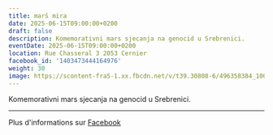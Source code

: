 ```yaml
---
title: marš mira
date: 2025-06-15T09:00:00+0200
draft: false
description: Komemorativni mars sjecanja na genocid u Srebrenici.
eventDate: 2025-06-15T09:00:00+0200
location: Rue Chasseral 3 2053 Cernier
facebook_id: '1403473444164976'
weight: 30
image: https://scontent-fra5-1.xx.fbcdn.net/v/t39.30808-6/496358384_1007574214836511_4806363768185633011_n.jpg?_nc_cat=102&ccb=1-7&_nc_sid=9e60e4&_nc_ohc=tSf0b0VLoDIQ7kNvwE8SN93&_nc_oc=AdmOSKoUevBRfUeSQspdVUYnbmfaCTuXEH2VjVxJLQ-a07BRQJS75cG42u9E3ufEOTI&_nc_zt=23&_nc_ht=scontent-fra5-1.xx&edm=ABTKTjYEAAAA&_nc_gid=K34Ty5Lo8NzN3Qqm2t3Hig&oh=00_AfNjAjWGF_ZhMAA12TMRfNS5nXyveI05LkAshXzPbrJ37Q&oe=684817AE
---
```


Komemorativni mars sjecanja na genocid u Srebrenici.

---

Plus d'informations sur [Facebook](https://facebook.com/events/1403473444164976)